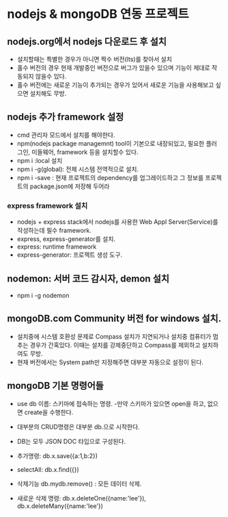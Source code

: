 # nodejs & mongoDB 연동 프로젝트

## nodejs.org에서 nodejs 다운로드 후 설치
* 설치할때는 특별한 경우가 아니면 짝수 버전(lts)를 찾아서 설치
* 홀수 버전의 경우 현재 개발중인 버전으로 버그가 있을수 있으며 기능이 제대로 작동되지 않을수 있다.
* 홀수 버전에는 새로운 기능이 추가되는 경우가 있어서 새로운 기능을 사용해보고 싶으면 설치해도 무방.

## nodejs 추가 framework 설정
* cmd 관리자 모드에서 설치를 해야한다.
* npm(nodejs package managemnt) tool이 기본으로 내장되있고, 필요한 플러그인, 미들웨어, framework 등을 설치할수 있다.
* npm i :local 설치
* npm i -g(global): 전체 시스템 전역적으로 설치.
* npm i -save : 현재 프로젝트의 dependency를 업그레이드하고 그 정보를 프로젝트의 package.json에 저장해 두어라

### express framework 설치
* nodejs + express stack에서 nodejs를 사용한 Web Appl Server(Service)를 작성하는데 필수 framework.
* express, express-generator를 설치.
* express: runtime framework
* express-generator: 프로젝트 생성 도구.

## nodemon: 서버 코드 감시자, demon 설치
* npm i -g nodemon

## mongoDB.com Community 버전 for windows 설치.
* 설치중에 시스템 호환성 문제로 Compass 설치가 지연되거나 설치중 컴퓨터가 멈추는 경우가 간혹있다.
이때는 설치를 강제중단하고 Compass를 제외하고 설치하여도 무방.
* 현재 버전에서는 System path만 지정해주면 대부분 자동으로 설정이 된다.

## mongoDB 기본 명령어들 
* use db 이름: 스키마에 접속하는 명령.
-만약 스키마가 있으면 open을 하고, 없으면 create을 수행한다.
* 대부분의 CRUD명령은 대부분 db.으로 시작한다.
* DB는 모두 JSON DOC 타입으로 구성된다.

* 추가명령: db.x.save({a:1,b:2})
* selectAll: db.x.find({})
* 삭제기능 db.mydb.remove() : 모든 데이터 삭제.
* 새로운 삭제 명령: db.x.deleteOne({name:'lee'}), db.x.deleteMany({name:'lee'})